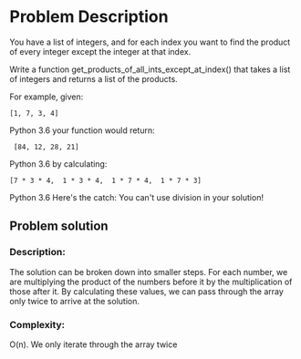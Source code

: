 # Problem Description
You have a list of integers, and for each index you want to find the product of every integer except the integer at that index.

Write a function get_products_of_all_ints_except_at_index() that takes a list of integers and returns a list of the products.

For example, given:

  ```[1, 7, 3, 4]```

Python 3.6
your function would return:

 ``` [84, 12, 28, 21]```

Python 3.6
by calculating:

  ```[7 * 3 * 4,  1 * 3 * 4,  1 * 7 * 4,  1 * 7 * 3]```

Python 3.6
Here's the catch: You can't use division in your solution!

## Problem solution
### Description:
The solution can be broken down into smaller steps. For each number, we are multiplying the product of the numbers before it by the multiplication of those after it. By calculating these values, we can pass through the array only twice to arrive at the solution.
### Complexity: 
O(n). We only iterate through the array twice
